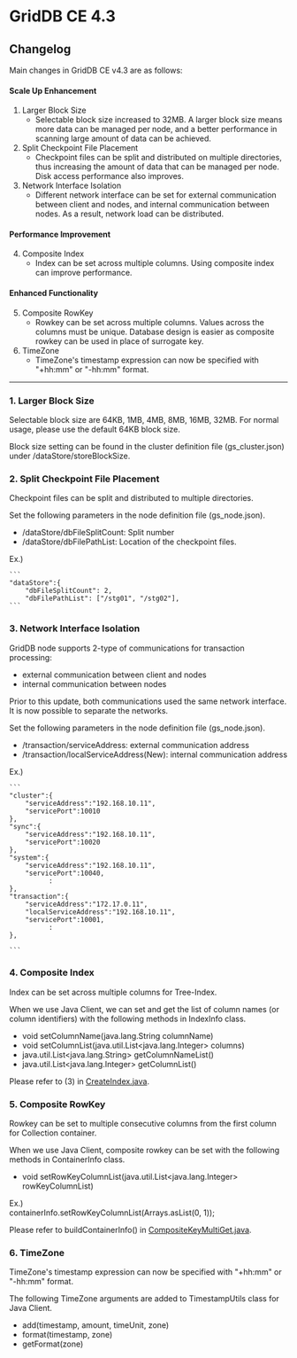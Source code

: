 # GridDB CE 4.3

## Changelog

Main changes in GridDB CE v4.3 are as follows:

#### Scale Up Enhancement
1. Larger Block Size
    - Selectable block size increased to 32MB. A larger block size means more data can be managed per node, and a better performance in scanning large amount of data can be achieved.
2. Split Checkpoint File Placement
    - Checkpoint files can be split and distributed on multiple directories, thus increasing the amount of data that can be managed per node. Disk access performance also improves.
3. Network Interface Isolation
    - Different network interface can be set for external communication between client and nodes, and internal communication between nodes. As a result, network load can be distributed.

#### Performance Improvement
4. Composite Index
    - Index can be set across multiple columns. Using composite index can improve performance.

#### Enhanced Functionality
5. Composite RowKey
    - Rowkey can be set across multiple columns. Values across the columns must be unique. Database design is easier as composite rowkey can be used in place of surrogate key.
6. TimeZone
    - TimeZone's timestamp expression can now be specified with "+hh:mm" or "-hh:mm" format.

---

### 1. Larger Block Size

Selectable block size are 64KB, 1MB, 4MB, 8MB, 16MB, 32MB. For normal usage, please use the default 64KB block size.

Block size setting can be found in the cluster definition file (gs_cluster.json) under /dataStore/storeBlockSize.

### 2. Split Checkpoint File Placement

Checkpoint files can be split and distributed to multiple directories.

Set the following parameters in the node definition file (gs_node.json).
- /dataStore/dbFileSplitCount: Split number
- /dataStore/dbFilePathList: Location of the checkpoint files.

Ex.)

    ```    
	"dataStore":{
        "dbFileSplitCount": 2,
        "dbFilePathList": ["/stg01", "/stg02"],
    ```    

### 3. Network Interface Isolation

GridDB node supports 2-type of communications for transaction processing:
- external communication between client and nodes
- internal communication between nodes

Prior to this update, both communications used the same network interface. It is now possible to separate the networks.

Set the following parameters in the node definition file (gs_node.json).
- /transaction/serviceAddress: external communication address
- /transaction/localServiceAddress(New): internal communication address

Ex.)

    ```    
    "cluster":{
        "serviceAddress":"192.168.10.11",
        "servicePort":10010
    },
    "sync":{
        "serviceAddress":"192.168.10.11",
        "servicePort":10020
    },
    "system":{
        "serviceAddress":"192.168.10.11",
        "servicePort":10040,
              :
    },
    "transaction":{
        "serviceAddress":"172.17.0.11",
        "localServiceAddress":"192.168.10.11",
        "servicePort":10001,
              :
    },

    ```

### 4. Composite Index

Index can be set across multiple columns for Tree-Index.

When we use Java Client, we can set and get the list of column names (or column identifiers) with the following methods in IndexInfo class.
- void setColumnName(java.lang.String columnName)
- void setColumnList(java.util.List<java.lang.Integer> columns)
- java.util.List<java.lang.String> getColumnNameList()
- java.util.List<java.lang.Integer> getColumnList()

Please refer to (3) in [CreateIndex.java](https://github.com/griddb/griddb_nosql/blob/master/sample/guide/ja/CreateIndex.java).

### 5. Composite RowKey

Rowkey can be set to multiple consecutive columns from the first column for Collection container.

When we use Java Client, composite rowkey can be set with the following methods in ContainerInfo class.
- void setRowKeyColumnList(java.util.List<java.lang.Integer> rowKeyColumnList)

Ex.)  
    containerInfo.setRowKeyColumnList(Arrays.asList(0, 1));

Please refer to buildContainerInfo() in [CompositeKeyMultiGet.java](https://github.com/griddb/griddb_nosql/blob/master/sample/guide/ja/CompositeKeyMultiGet.java).

### 6. TimeZone

TimeZone's timestamp expression can now be specified with "+hh:mm" or "-hh:mm" format.

The following TimeZone arguments are added to TimestampUtils class for Java Client.
- add(timestamp, amount, timeUnit, zone)
- format(timestamp, zone)
- getFormat(zone)
